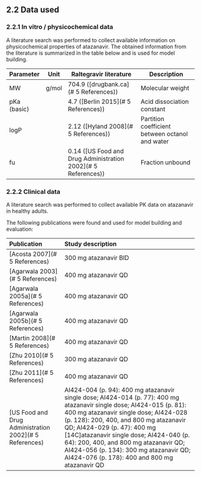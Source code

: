 ## 2.2 Data used
### 2.2.1	In vitro / physicochemical data

A literature search was performed to collect available information on physicochemical properties of atazanavir. The obtained information from the literature is summarized in the table below and is used for model building.

| **Parameter** | **Unit** | **Raltegravir literature**                                   | **Description**                                 |
| :------------ | -------- | ------------------------------------------------------------ | ----------------------------------------------- |
| MW            | g/mol    | 704.9 ([drugbank.ca](# 5 References))                | Molecular weight                                |
| pKa (basic)   |          | 4.7 ([Berlin 2015](# 5 References))                  | Acid dissociation constant                      |
| logP          |          | 2.12 ([Hyland 2008](# 5 References))                 | Partition coefficient between octanol and water |
| fu            |          | 0.14 ([US Food and Drug Administration 2002](# 5 References)) | Fraction unbound                                |

### 2.2.2	Clinical data

A literature search was performed to collect available PK data on atazanavir in healthy adults. 

The following publications were found and used for model building and evaluation:

| Publication                                                  | Study description                                            |
| :----------------------------------------------------------- | :----------------------------------------------------------- |
| [Acosta 2007](# 5 References)                        | 300 mg atazanavir BID                                        |
| [Agarwala 2003](# 5 References)                      | 400 mg atazanavir QD                                         |
| [Agarwala 2005a](# 5 References)                     | 400 mg atazanavir QD                                         |
| [Agarwala 2005b](# 5 References)                     | 400 mg atazanavir QD                                         |
| [Martin 2008](# 5 References)                        | 400 mg atazanavir QD                                         |
| [Zhu 2010](# 5 References)                           | 300 mg atazanavir QD                                         |
| [Zhu 2011](# 5 References)                           | 400 mg atazanavir QD                                         |
| [US Food and Drug Administration 2002](# 5 References) | AI424-004 (p. 94): 400 mg atazanavir single dose; AI424-014 (p. 77): 400 mg atazanavir single dose; AI424-015 (p. 81): 400 mg atazanavir single dose; AI424-028 (p. 128): 200, 400, and 800 mg atazanavir QD; AI424-029 (p. 47): 400 mg [14C]atazanavir single dose; AI424-040 (p. 64): 200, 400, and 800 mg atazanavir QD; AI424-056 (p. 134): 300 mg atazanavir QD; AI424-076 (p. 178): 400 and 800 mg atazanavir QD |


